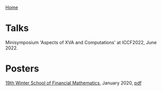 [Home](index.md)

# Talks

Minisymposium 'Aspects of XVA and Computations' at ICCF2022, June 2022.

# Posters  

[19th Winter School of Financial Mathematics](https://staff.fnwi.uva.nl/p.j.c.spreij/winterschool/winterschool.html), January 2020, [pdf](./Content/Posters/PosterWinterSchool202001.pdf)